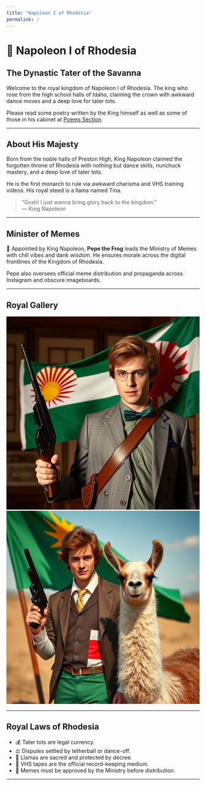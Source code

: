 ```yaml
---
title: "Napoleon I of Rhodesia"
permalink: /
---
```


# 👑 Napoleon I of Rhodesia

## The Dynastic Tater of the Savanna

Welcome to the royal kingdom of Napoleon I of Rhodesia. The king who rose from the high school halls of Idaho, claiming the crown with awkward dance moves and a deep love for tater tots.

Please read some poetry written by the King himself as well as some of those in his cabinet at [Poems Section](/poems/).

---

## About His Majesty

Born from the noble halls of Preston High, King Napoleon claimed the forgotten throne of Rhodesia with nothing but dance skills, nunchuck mastery, and a deep love of tater tots. 

He is the first monarch to rule via awkward charisma and VHS training videos. His royal steed is a llama named Tina.

> "Gosh! I just wanna bring glory back to the kingdom."  
> — King Napoleon

---

## Minister of Memes

🐸 Appointed by King Napoleon, **Pepe the Frog** leads the Ministry of Memes with chill vibes and dank wisdom. He ensures morale across the digital frontlines of the Kingdom of Rhodesia. 

Pepe also oversees official meme distribution and propaganda across Instagram and obscure imageboards.

---

## Royal Gallery

![Profile Image 001](/assets/media/images/001.jpeg)
![Profile Image 002](/assets/media/images/002.jpeg)

---

## Royal Laws of Rhodesia

- 💰 Tater tots are legal currency.
- ⚖️ Disputes settled by tetherball or dance-off.
- 🦙 Llamas are sacred and protected by decree.
- 📼 VHS tapes are the official record-keeping medium.
- 📢 Memes must be approved by the Ministry before distribution.

---
